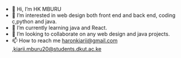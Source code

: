 - 👋 Hi, I’m HK MBURU
- 👀 I’m interested in web design both front end and back end, coding c,python and java.
- 🌱 I’m currently learning  java and React.
- 💞️ I’m looking to collaborate on any web design and java projects.
- 📫 How to reach me haronkiarii@gmail.com ,kiarii.mburu20@students.dkut.ac.ke

<!---
HK-MBURU/HK-MBURU is a ✨ special ✨ repository because its `README.md` (this file) appears on your GitHub profile.
You can click the Preview link to take a look at your changes.
--->
